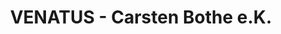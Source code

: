 ---
title: "VENATUS - Carsten Bothe e.K."
url: /bockenem/venatus-carsten-bothe-e-k/
shop: Outdoor
---
